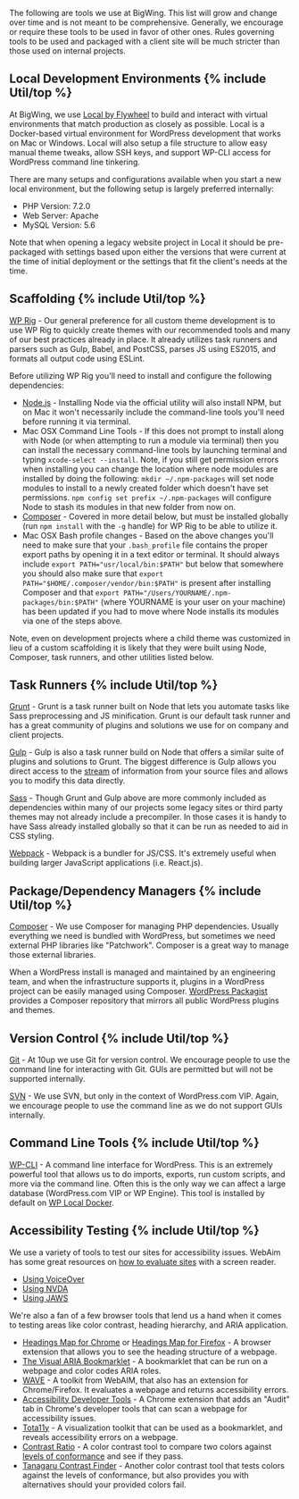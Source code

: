 The following are tools we use at BigWing. This list will grow and change over time and is not meant to be comprehensive. Generally, we encourage or require these tools to be used in favor of other ones. Rules governing tools to be used and packaged with a client site will be much stricter than those used on internal projects.

<h2 id="local-development" class="anchor-heading">Local Development Environments {% include Util/top %}</h2>

At BigWing, we use [Local by Flywheel](https://local.getflywheel.com/) to build and interact with virtual environments that match production as closely as possible. Local is a Docker-based virtual environment for WordPress development that works on Mac or Windows. Local will also setup a file structure to allow easy manual theme tweaks, allow SSH keys, and support WP-CLI access for WordPress command line tinkering.

There are many setups and configurations available when you start a new local environment, but the following setup is largely preferred internally:

* PHP Version: 7.2.0
* Web Server: Apache
* MySQL Version: 5.6

Note that when opening a legacy website project in Local it should be pre-packaged with settings based upon either the versions that were current at the time of initial deployment or the settings that fit the client's needs at the time.

<h2 id="scaffolding" class="anchor-heading">Scaffolding {% include Util/top %}</h2>

[WP Rig](https://github.com/wprig/wprig/) - Our general preference for all custom theme development is to use WP Rig to quickly create themes with our recommended tools and many of our best practices already in place. It already utilizes task runners and parsers such as Gulp, Babel, and PostCSS, parses JS using ES2015, and formats all output code using ESLint.

Before utilizing WP Rig you'll need to install and configure the following dependencies:

* [Node.js](https://nodejs.org) - Installing Node via the official utility will also install NPM, but on Mac it won't necessarily include the command-line tools you'll need before running it via terminal.
* Mac OSX Command Line Tools - If this does not prompt to install along with Node (or when attempting to run a module via terminal) then you can install the necessary command-line tools by launching terminal and typing `xcode-select --install`. Note, if you still get permission errors when installing you can change the location where node modules are installed by doing the following: `mkdir ~/.npm-packages` will set node modules to install to a newly created folder which doesn't have set permissions. `npm config set prefix ~/.npm-packages` will configure Node to stash its modules in that new folder from now on.
* [Composer](#package-managers) - Covered in more detail below, but must be installed globally (run `npm install` with the `-g` handle) for WP Rig to be able to utilize it.
* Mac OSX Bash profile changes - Based on the above changes you'll need to make sure that your `.bash_profile` file contains the proper export paths by opening it in a text editor or terminal. It should always include `export PATH="usr/local/bin:$PATH"` but below that somewhere you should also make sure that `export PATH="$HOME/.composer/vendor/bin:$PATH"` is present after installing Composer and that `export PATH="/Users/YOURNAME/.npm-packages/bin:$PATH"` (where YOURNAME is your user on your machine) has been updated if you had to move where Node installs its modules via one of the steps above.

Note, even on development projects where a child theme was customized in lieu of a custom scaffolding it is likely that they were built using Node, Composer, task runners, and other utilities listed below.

<h2 id="task-runners" class="anchor-heading">Task Runners {% include Util/top %}</h2>

[Grunt](http://gruntjs.com/) - Grunt is a task runner built on Node that lets you automate tasks like Sass preprocessing and JS minification. Grunt is our default task runner and has a great community of plugins and solutions we use for on company and client projects.

[Gulp](http://gulpjs.com/) - Gulp is also a task runner build on Node that offers a similar suite of plugins and solutions to Grunt. The biggest difference is Gulp allows you direct access to the [stream](https://nodejs.org/api/stream.html) of information from your source files and allows you to modify this data directly.

[Sass](https://sass-lang.com/install) - Though Grunt and Gulp above are more commonly included as dependencies within many of our projects some legacy sites or third party themes may not already include a precompiler. In those cases it is handy to have Sass already installed globally so that it can be run as needed to aid in CSS styling.

[Webpack](https://webpack.github.io/) - Webpack is a bundler for JS/CSS. It's extremely useful when building larger JavaScript applications (i.e. React.js).

<h2 id="package-managers" class="anchor-heading">Package/Dependency Managers {% include Util/top %}</h2>

[Composer](https://getcomposer.org) - We use Composer for managing PHP dependencies. Usually everything we need is bundled with WordPress, but sometimes we need external PHP libraries like "Patchwork". Composer is a great way to manage those external libraries.

When a WordPress install is managed and maintained by an engineering team, and when the infrastructure supports it, plugins in a WordPress project can be easily managed using Composer. [WordPress Packagist](https://wpackagist.org/) provides a Composer repository that mirrors all public WordPress plugins and themes.

<h2 id="version-control" class="anchor-heading">Version Control {% include Util/top %}</h2>

[Git](https://git-scm.com) - At 10up we use Git for version control. We encourage people to use the command line for interacting with Git. GUIs are permitted but will not be supported internally.

[SVN](https://subversion.apache.org/) - We use SVN, but only in the context of WordPress.com VIP. Again, we encourage people to use the command line as we do not support GUIs internally.

<h2 id="command-line" class="anchor-heading">Command Line Tools {% include Util/top %}</h2>

[WP-CLI](https://wp-cli.org) - A command line interface for WordPress. This is an extremely powerful tool that allows us to do imports, exports, run custom scripts, and more via the command line. Often this is the only way we can affect a large database (WordPress.com VIP or WP Engine). This tool is installed by default on [WP Local Docker](https://10up.github.io/wp-local-docker-docs/).

<h2 id="a11y-testing" class="anchor-heading">Accessibility Testing {% include Util/top %}</h2>

We use a variety of tools to test our sites for accessibility issues. WebAim has some great resources on [how to evaluate sites](http://webaim.org/articles/screenreader_testing/) with a screen reader.

* [Using VoiceOver](http://webaim.org/articles/voiceover/)
* [Using NVDA](http://webaim.org/articles/nvda/)
* [Using JAWS](http://webaim.org/articles/jaws/)

We're also a fan of a few browser tools that lend us a hand when it comes to testing areas like color contrast, heading hierarchy, and ARIA application.

* [Headings Map for Chrome](https://chrome.google.com/webstore/detail/headingsmap/flbjommegcjonpdmenkdiocclhjacmbi?hl=es) or [Headings Map for Firefox](https://addons.mozilla.org/en-us/firefox/addon/headingsmap/) - A browser extension that allows you to see the heading structure of a webpage.
* [The Visual ARIA Bookmarklet](http://whatsock.com/training/matrices/visual-aria.htm) - A bookmarklet that can be run on a webpage and color codes ARIA roles.
* [WAVE](http://wave.webaim.org/) - A toolkit from WebAIM, that also has an extension for Chrome/Firefox. It evaluates a webpage and returns accessibility errors.
* [Accessibility Developer Tools](https://chrome.google.com/webstore/detail/accessibility-developer-t/fpkknkljclfencbdbgkenhalefipecmb) - A Chrome extension that adds an "Audit" tab in Chrome's developer tools that can scan a webpage for accessibility issues.
* [Tota11y](https://khan.github.io/tota11y/) - A visualization toolkit that can be used as a bookmarklet, and reveals accessibility errors on a webpage.
* [Contrast Ratio](https://leaverou.github.io/contrast-ratio/) - A color contrast tool to compare two colors against [levels of conformance](https://www.w3.org/TR/UNDERSTANDING-WCAG20/conformance.html) and see if they pass.
* [Tanagaru Contrast Finder](http://contrast-finder.tanaguru.com/?lang=en) - Another color contrast tool that tests colors against the levels of conformance, but also provides you with alternatives should your provided colors fail.